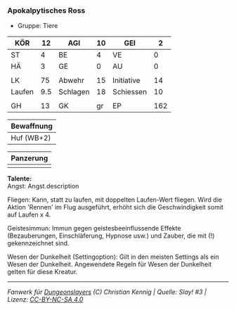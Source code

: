 ### Apokalpytisches Ross  
- Gruppe: Tiere  

| KÖR | 12 | AGI | 10 | GEI | 2 |
| --- | --- | --- | --- | --- | --- |
| ST | 4 | BE | 4 | VE | 0 |
| HÄ | 3 | GE | 0 | AU | 0 |
|  |  |  |  |  |  |
| LK | 75 | Abwehr | 15 | Initiative | 14 |
| Laufen | 9.5 | Schlagen | 18 | Schiessen | 10 |
|  |  |  |  |  |  |
| GH | 13 | GK | gr | EP | 162 |


| Bewaffnung |
| --- |
| Huf (WB+2) |


| Panzerung |
| --- |
|  |


**Talente:**  
Angst: Angst.description

Fliegen: Kann, statt zu laufen, mit doppelten Laufen-Wert fliegen. Wird die Aktion 'Rennen' im Flug ausgeführt, erhöht sich die Geschwindigkeit somit auf Laufen x 4.

Geistesimmun: Immun gegen geistesbeeinflussende Effekte (Bezauberungen, Einschläferung, Hypnose usw.) und Zauber, die mit (!) gekennzeichnet sind.

Wesen der Dunkelheit (Settingoption): Gilt in den meisten Settings als ein Wesen der Dunkelheit. Angewendete Regeln für Wesen der Dunkelheit gelten für diese Kreatur.





___
*Fanwerk für [Dungeonslayers](https://www.dungeonslayers.net/) (C) Christian Kennig | Quelle: Slay! #3 | Lizenz: [CC-BY-NC-SA 4.0](https://creativecommons.org/licenses/by-nc-sa/4.0/deed.de)*